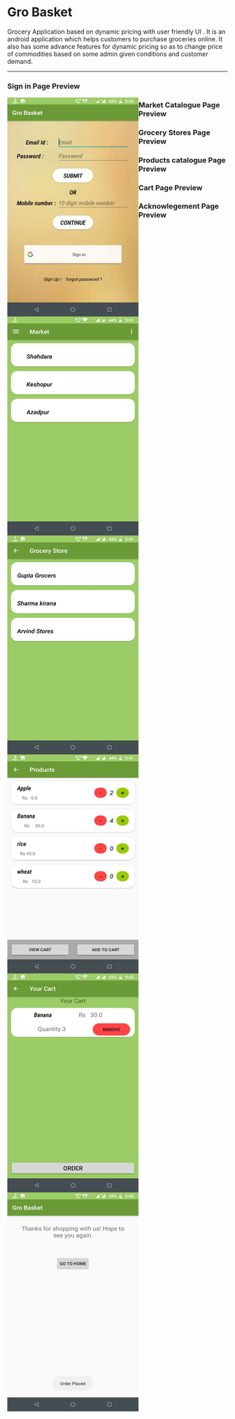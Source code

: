 # Gro Basket
Grocery Application based on dynamic pricing with user friendly UI .
It is an android application which helps customers to purchase groceries online. It also has some advance features for dynamic pricing so as to change price of commodities based on some admin given conditions and customer demand.

- - -
### Sign in Page Preview
<img align="left" width="300" height="500" src="ReadmeImages/signinpage.jpeg"/>
 
 
### Market Catalogue Page Preview   
<img align="left" width="300" height="500" src="ReadmeImages/MarketPage.jpeg"/>


### Grocery Stores Page Preview  
<img align="left" width="300" height="500" src="ReadmeImages/groceryStorePage.jpeg">


### Products catalogue Page Preview   
<img align="left" width="300" height="500" src="ReadmeImages/productsPage.jpeg">


### Cart Page Preview   
<img align="left" width="300" height="500" src="ReadmeImages/CartPage.jpeg">


### Acknowlegement Page Preview    
<img align="left" width="300" height="500" src="ReadmeImages/AcknowledgementPage.jpeg">

